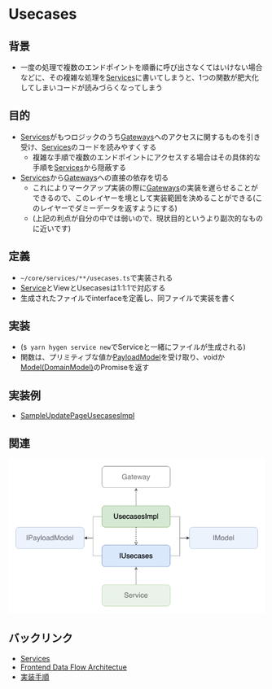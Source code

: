 # Usecases

## 背景
- 一度の処理で複数のエンドポイントを順番に呼び出さなくてはいけない場合などに、その複雑な処理を[Services](./index.md)に書いてしまうと、1つの関数が肥大化してしまいコードが読みづらくなってしまう

## 目的
- [Services](./index.md)がもつロジックのうち[Gateways](../gateway.md)へのアクセスに関するものを引き受け、[Services](./index.md)のコードを読みやすくする
  - 複雑な手順で複数のエンドポイントにアクセスする場合はその具体的な手順を[Services](./index.md)から隠蔽する
- [Services](./index.md)から[Gateways](../gateway.md)への直接の依存を切る
  - これによりマークアップ実装の際に[Gateways](../gateway.md)の実装を遅らせることができるので、このレイヤーを境として実装範囲を決めることができる(このレイヤーでダミーデータを返すようにする)
  - (上記の利点が自分の中では弱いので、現状目的というより副次的なものに近いです)

## 定義
- `~/core/services/**/usecases.ts`で実装される
- [Service](./index.md)とViewとUsecasesは1:1:1で対応する
- 生成されたファイルでinterfaceを定義し、同ファイルで実装を書く

## 実装
- (`$ yarn hygen service new`でServiceと一緒にファイルが生成される)
- 関数は、プリミティブな値か[PayloadModel](../model/payload.md)を受け取り、voidか[Model(DomainModel)](../model/domain.md)のPromiseを返す

## 実装例
- [SampleUpdatePageUsecasesImpl](https://github.com/ispec-inc/monorepo/blob/update/frontend/data-flow/typescript/apps/admin/core/services/sample/update/usecases.ts)

## 関連
![関連](./frontend-dataflow-usecases-relation.drawio.png "関連")

## バックリンク
- [Services](./index.md)
- [Frontend Data Flow Architectue](../../index.md)
- [実装手順](../../impl-procedure.md)
